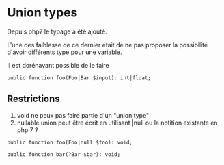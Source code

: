 # Union types
Depuis php7 le typage a été ajouté.

L'une des faiblesse de ce dernier était de ne pas proposer la possibilité d'avoir différents type pour une variable.

Il est dorénavant possible de le faire
```
public function foo(Foo|Bar $input): int|float;
```

## Restrictions

1. void ne peux pas faire partie d'un "union type"
2. nullable union peut être écrit en utilisant |null ou la notition existante en php 7 ?
```
public function foo(Foo|null $foo): void;

public function bar(?Bar $bar): void;
```